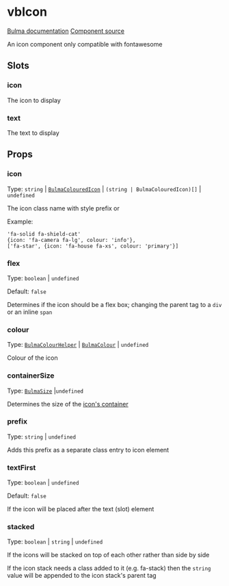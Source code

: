 # vbIcon

[Bulma documentation](https://bulma.io/documentation/elements/icon/)
[Component source](https://github.com/csc530/vuebulma/blob/main/src/components/BulmaIcon.vue)

An icon component only compatible with fontawesome

## Slots

### icon

The icon to display

### text

The text to display

## Props

### icon

Type: `string` | [`BulmaColouredIcon`](../../types/BulmaColouredIcon.md) | `(string | BulmaColouredIcon)[]` | `undefined`

The icon class name with style prefix or

Example:

```js:no-line-numbers
'fa-solid fa-shield-cat'
{icon: 'fa-camera fa-lg', colour: 'info'},
['fa-star', {icon: 'fa-house fa-xs', colour: 'primary'}]
```

### flex

Type: `boolean` | `undefined`

Default: `false`

Determines if the icon should be a flex box; changing the parent tag to a `div` or an inline `span`

### colour

Type: [`BulmaColourHelper`](../../types/common_types.md#bulmacolourhelper) | [`BulmaColour`](../../types/common_types.md#bulmacolour) | `undefined`

Colour of the icon

### containerSize

Type: [`BulmaSize`](../../types/common_types.md#bulmasize) |`undefined`

Determines the size of the [icon's container](https://bulma.io/documentation/elements/icon/#sizes)

### prefix

Type: `string` | `undefined`

Adds this prefix as a separate class entry to icon element

### textFirst

Type: `boolean` | `undefined`

Default: `false`

If the icon will be placed after the text (slot) element

### stacked

Type: `boolean` | `string` | `undefined`

If the icons will be stacked on top of each other rather than side by side

If the icon stack needs a class added to it (e.g. fa-stack) then the `string` value will be appended to the icon stack's
parent tag

